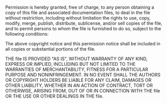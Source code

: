 Permission is hereby granted, free of charge, to any person obtaining a copy of this file and associated documentation files, to deal in the file without restriction, including without limitation the rights to use, copy, modify, merge, publish, distribute, sublicense, and/or sell copies of the file, and to permit persons to whom the file is furnished to do so, subject to the following conditions:

The above copyright notice and this permission notice shall be included in all copies or substantial portions of the file.

THE file IS PROVIDED "AS IS", WITHOUT WARRANTY OF ANY KIND, EXPRESS OR IMPLIED, INCLUDING BUT NOT LIMITED TO THE WARRANTIES OF MERCHANTABILITY, FITNESS FOR A PARTICULAR PURPOSE AND NONINFRINGEMENT. IN NO EVENT SHALL THE AUTHORS OR COPYRIGHT HOLDERS BE LIABLE FOR ANY CLAIM, DAMAGES OR OTHER LIABILITY, WHETHER IN AN ACTION OF CONTRACT, TORT OR OTHERWISE, ARISING FROM, OUT OF OR IN CONNECTION WITH THE file OR THE USE OR OTHER DEALINGS IN THE file.